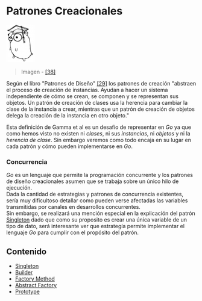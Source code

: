 # Patrones Creacionales

![](../../../.gitbook/assets/doc.png)

> Imagen - [\[38\]](../../../recursos.md)

Según el libro "Patrones de Diseño" [\[29\]](../../../recursos.md) los patrones de creación "abstraen el proceso de creación de instancias. Ayudan a hacer un sistema independiente de cómo se crean, se componen y se representan sus objetos. Un patrón de creación de clases usa la herencia para cambiar la clase de la instancia a crear, mientras que un patrón de creación de objetos delega la creación de la instancia en otro objeto."

Esta definición de Gamma et al es un desafio de representar en _Go_ ya que como hemos visto no existen ni _clases_, ni sus _instancias_, ni _objetos_ y ni la _herencia de clase_. Sin embargo veremos como todo encaja en su lugar en cada patrón y cómo pueden implementarse en _Go_.

### Concurrencia

_Go_ es un lenguaje que permite la programación concurrente y los patrones de diseño creacionales asumen que se trabaja sobre un único hilo de ejecución.  
Dada la cantidad de estrategias y patrones de concurrencia existentes, sería muy dificultoso detallar como pueden verse afectadas las variables transmitidas por canales en desarrollos concurrentes.  
Sin embargo, se realizará una mención especial en la explicación del patrón [Singleton](singleton.md) dado que como su proposito es crear una única variable de un tipo de dato, será interesante ver que estrategía permite implementar el lenguaje _Go_ para cumplir con el propósito del patrón.

## Contenido

* [Singleton](singleton.md)
* [Builder](builder.md)
* [Factory Method](factorymethod.md)
* [Abstract Factory](abstractfactory.md)
* [Prototype](prototype.md)

